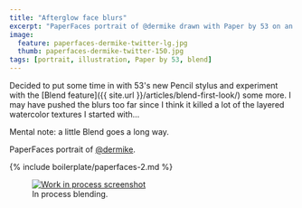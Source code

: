 ```yaml
---
title: "Afterglow face blurs"
excerpt: "PaperFaces portrait of @dermike drawn with Paper by 53 on an iPad."
image: 
  feature: paperfaces-dermike-twitter-lg.jpg
  thumb: paperfaces-dermike-twitter-150.jpg
tags: [portrait, illustration, Paper by 53, blend]
---
```


Decided to put some time in with 53's new Pencil stylus and experiment with the [Blend feature]({{ site.url }}/articles/blend-first-look/) some more. I may have pushed the blurs too far since I think it killed a lot of the layered watercolor textures I started with…

Mental note: a little Blend goes a long way.

PaperFaces portrait of <a href="http://twitter.com/dermike">@dermike</a>.

{% include boilerplate/paperfaces-2.md %}

<figure>
	<a href="{{ site.url }}/assets/images/paperfaces-dermike-process-1-lg.jpg"><img src="{{ site.url }}/assets/images/paperfaces-dermike-process-1-750.jpg" alt="Work in process screenshot"></a>
	<figcaption>In process blending.</figcaption>
</figure>